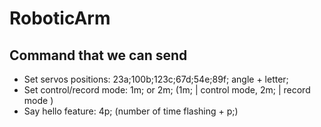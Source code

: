 # RoboticArm

## Command that we can send
* Set servos positions: 23a;100b;123c;67d;54e;89f; angle + letter;
* Set control/record mode: 1m; or 2m; (1m; | control mode, 2m; | record mode )
* Say hello feature: 4p; (number of time flashing + p;)
